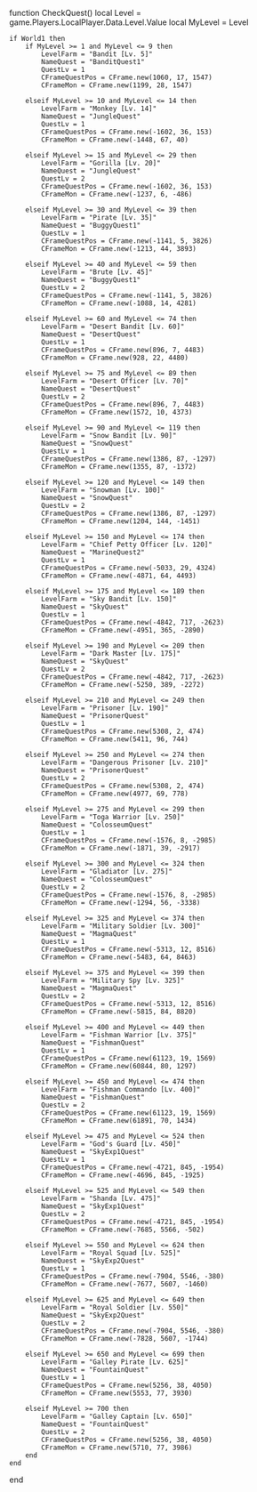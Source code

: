 function CheckQuest()
    local Level = game.Players.LocalPlayer.Data.Level.Value
    local MyLevel = Level

    if World1 then
        if MyLevel >= 1 and MyLevel <= 9 then
            LevelFarm = "Bandit [Lv. 5]"
            NameQuest = "BanditQuest1"
            QuestLv = 1
            CFrameQuestPos = CFrame.new(1060, 17, 1547)
            CFrameMon = CFrame.new(1199, 28, 1547)
        
        elseif MyLevel >= 10 and MyLevel <= 14 then
            LevelFarm = "Monkey [Lv. 14]"
            NameQuest = "JungleQuest"
            QuestLv = 1
            CFrameQuestPos = CFrame.new(-1602, 36, 153)
            CFrameMon = CFrame.new(-1448, 67, 40)

        elseif MyLevel >= 15 and MyLevel <= 29 then
            LevelFarm = "Gorilla [Lv. 20]"
            NameQuest = "JungleQuest"
            QuestLv = 2
            CFrameQuestPos = CFrame.new(-1602, 36, 153)
            CFrameMon = CFrame.new(-1237, 6, -486)

        elseif MyLevel >= 30 and MyLevel <= 39 then
            LevelFarm = "Pirate [Lv. 35]"
            NameQuest = "BuggyQuest1"
            QuestLv = 1
            CFrameQuestPos = CFrame.new(-1141, 5, 3826)
            CFrameMon = CFrame.new(-1213, 44, 3893)

        elseif MyLevel >= 40 and MyLevel <= 59 then
            LevelFarm = "Brute [Lv. 45]"
            NameQuest = "BuggyQuest1"
            QuestLv = 2
            CFrameQuestPos = CFrame.new(-1141, 5, 3826)
            CFrameMon = CFrame.new(-1088, 14, 4281)

        elseif MyLevel >= 60 and MyLevel <= 74 then
            LevelFarm = "Desert Bandit [Lv. 60]"
            NameQuest = "DesertQuest"
            QuestLv = 1
            CFrameQuestPos = CFrame.new(896, 7, 4483)
            CFrameMon = CFrame.new(928, 22, 4480)

        elseif MyLevel >= 75 and MyLevel <= 89 then
            LevelFarm = "Desert Officer [Lv. 70]"
            NameQuest = "DesertQuest"
            QuestLv = 2
            CFrameQuestPos = CFrame.new(896, 7, 4483)
            CFrameMon = CFrame.new(1572, 10, 4373)

        elseif MyLevel >= 90 and MyLevel <= 119 then
            LevelFarm = "Snow Bandit [Lv. 90]"
            NameQuest = "SnowQuest"
            QuestLv = 1
            CFrameQuestPos = CFrame.new(1386, 87, -1297)
            CFrameMon = CFrame.new(1355, 87, -1372)

        elseif MyLevel >= 120 and MyLevel <= 149 then
            LevelFarm = "Snowman [Lv. 100]"
            NameQuest = "SnowQuest"
            QuestLv = 2
            CFrameQuestPos = CFrame.new(1386, 87, -1297)
            CFrameMon = CFrame.new(1204, 144, -1451)

        elseif MyLevel >= 150 and MyLevel <= 174 then
            LevelFarm = "Chief Petty Officer [Lv. 120]"
            NameQuest = "MarineQuest2"
            QuestLv = 1
            CFrameQuestPos = CFrame.new(-5033, 29, 4324)
            CFrameMon = CFrame.new(-4871, 64, 4493)

        elseif MyLevel >= 175 and MyLevel <= 189 then
            LevelFarm = "Sky Bandit [Lv. 150]"
            NameQuest = "SkyQuest"
            QuestLv = 1
            CFrameQuestPos = CFrame.new(-4842, 717, -2623)
            CFrameMon = CFrame.new(-4951, 365, -2890)

        elseif MyLevel >= 190 and MyLevel <= 209 then
            LevelFarm = "Dark Master [Lv. 175]"
            NameQuest = "SkyQuest"
            QuestLv = 2
            CFrameQuestPos = CFrame.new(-4842, 717, -2623)
            CFrameMon = CFrame.new(-5250, 389, -2272)

        elseif MyLevel >= 210 and MyLevel <= 249 then
            LevelFarm = "Prisoner [Lv. 190]"
            NameQuest = "PrisonerQuest"
            QuestLv = 1
            CFrameQuestPos = CFrame.new(5308, 2, 474)
            CFrameMon = CFrame.new(5411, 96, 744)

        elseif MyLevel >= 250 and MyLevel <= 274 then
            LevelFarm = "Dangerous Prisoner [Lv. 210]"
            NameQuest = "PrisonerQuest"
            QuestLv = 2
            CFrameQuestPos = CFrame.new(5308, 2, 474)
            CFrameMon = CFrame.new(4977, 69, 778)

        elseif MyLevel >= 275 and MyLevel <= 299 then
            LevelFarm = "Toga Warrior [Lv. 250]"
            NameQuest = "ColosseumQuest"
            QuestLv = 1
            CFrameQuestPos = CFrame.new(-1576, 8, -2985)
            CFrameMon = CFrame.new(-1871, 39, -2917)

        elseif MyLevel >= 300 and MyLevel <= 324 then
            LevelFarm = "Gladiator [Lv. 275]"
            NameQuest = "ColosseumQuest"
            QuestLv = 2
            CFrameQuestPos = CFrame.new(-1576, 8, -2985)
            CFrameMon = CFrame.new(-1294, 56, -3338)

        elseif MyLevel >= 325 and MyLevel <= 374 then
            LevelFarm = "Military Soldier [Lv. 300]"
            NameQuest = "MagmaQuest"
            QuestLv = 1
            CFrameQuestPos = CFrame.new(-5313, 12, 8516)
            CFrameMon = CFrame.new(-5483, 64, 8463)

        elseif MyLevel >= 375 and MyLevel <= 399 then
            LevelFarm = "Military Spy [Lv. 325]"
            NameQuest = "MagmaQuest"
            QuestLv = 2
            CFrameQuestPos = CFrame.new(-5313, 12, 8516)
            CFrameMon = CFrame.new(-5815, 84, 8820)

        elseif MyLevel >= 400 and MyLevel <= 449 then
            LevelFarm = "Fishman Warrior [Lv. 375]"
            NameQuest = "FishmanQuest"
            QuestLv = 1
            CFrameQuestPos = CFrame.new(61123, 19, 1569)
            CFrameMon = CFrame.new(60844, 80, 1297)

        elseif MyLevel >= 450 and MyLevel <= 474 then
            LevelFarm = "Fishman Commando [Lv. 400]"
            NameQuest = "FishmanQuest"
            QuestLv = 2
            CFrameQuestPos = CFrame.new(61123, 19, 1569)
            CFrameMon = CFrame.new(61891, 70, 1434)

        elseif MyLevel >= 475 and MyLevel <= 524 then
            LevelFarm = "God's Guard [Lv. 450]"
            NameQuest = "SkyExp1Quest"
            QuestLv = 1
            CFrameQuestPos = CFrame.new(-4721, 845, -1954)
            CFrameMon = CFrame.new(-4696, 845, -1925)

        elseif MyLevel >= 525 and MyLevel <= 549 then
            LevelFarm = "Shanda [Lv. 475]"
            NameQuest = "SkyExp1Quest"
            QuestLv = 2
            CFrameQuestPos = CFrame.new(-4721, 845, -1954)
            CFrameMon = CFrame.new(-7685, 5566, -502)

        elseif MyLevel >= 550 and MyLevel <= 624 then
            LevelFarm = "Royal Squad [Lv. 525]"
            NameQuest = "SkyExp2Quest"
            QuestLv = 1
            CFrameQuestPos = CFrame.new(-7904, 5546, -380)
            CFrameMon = CFrame.new(-7677, 5607, -1460)

        elseif MyLevel >= 625 and MyLevel <= 649 then
            LevelFarm = "Royal Soldier [Lv. 550]"
            NameQuest = "SkyExp2Quest"
            QuestLv = 2
            CFrameQuestPos = CFrame.new(-7904, 5546, -380)
            CFrameMon = CFrame.new(-7828, 5607, -1744)

        elseif MyLevel >= 650 and MyLevel <= 699 then
            LevelFarm = "Galley Pirate [Lv. 625]"
            NameQuest = "FountainQuest"
            QuestLv = 1
            CFrameQuestPos = CFrame.new(5256, 38, 4050)
            CFrameMon = CFrame.new(5553, 77, 3930)

        elseif MyLevel >= 700 then
            LevelFarm = "Galley Captain [Lv. 650]"
            NameQuest = "FountainQuest"
            QuestLv = 2
            CFrameQuestPos = CFrame.new(5256, 38, 4050)
            CFrameMon = CFrame.new(5710, 77, 3986)
        end
    end
end
